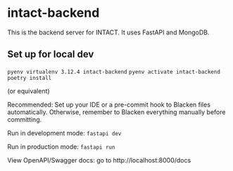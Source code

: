# intact-backend

This is the backend server for INTACT. It uses FastAPI and MongoDB.

## Set up for local dev

`pyenv virtualenv 3.12.4 intact-backend`
`pyenv activate intact-backend`
`poetry install`

(or equivalent)

Recommended: Set up your IDE or a pre-commit hook to Blacken files automatically.
Otherwise, remember to Blacken everything manually before committing.

Run in development mode:
`fastapi dev`

Run in production mode:
`fastapi run`

View OpenAPI/Swagger docs: go to http://localhost:8000/docs
